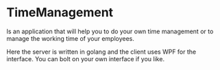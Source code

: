 # TimeManagement
Is an application that will help you to do your own time management or to manage the working time of your employees.

Here the server is written in golang and the client uses WPF for the interface. You can bolt on your own interface if you like.